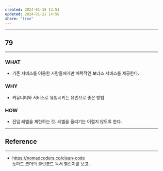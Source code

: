 ```yaml
---
created: 2024-01-18 13:51
updated: 2024-01-22 14:58
share: "true"
---
```


---
## 79
---
### WHAT
- 기존 서비스를 이용한 사람들에게만 매력적인 보너스 서비스를 제공한다.
### WHY
- 커뮤니티와 서비스로 유입시키는 유인으로 좋은 방법
### HOW
- 진입 레벨을 제한하는 것. 레벨을 올리기는 어렵지 않도록 한다.
---

## Reference
---
- https://nomadcoders.co/clean-code  
	노마드 코더의 클린코드 독서 챌린지를 보고.